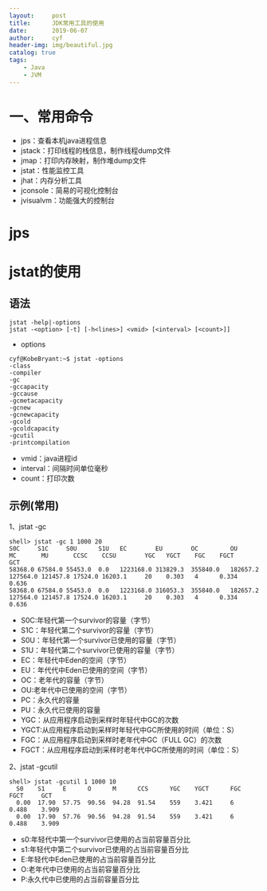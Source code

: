 ```yaml
---
layout:     post
title:      JDK常用工具的使用
date:       2019-06-07
author:     cyf
header-img: img/beautiful.jpg
catalog: true
tags:
    - Java
    - JVM
---
```


# 一、常用命令
- jps：查看本机java进程信息
- jstack：打印线程的栈信息，制作线程dump文件
- jmap：打印内存映射，制作堆dump文件
- jstat：性能监控工具
- jhat：内存分析工具
- jconsole：简易的可视化控制台
- jvisualvm：功能强大的控制台

# jps
# jstat的使用
## 语法
```
jstat -help|-options
jstat -<option> [-t] [-h<lines>] <vmid> [<interval> [<count>]]
```
- options
```
cyf@KobeBryant:~$ jstat -options
-class
-compiler
-gc
-gccapacity
-gccause
-gcmetacapacity
-gcnew
-gcnewcapacity
-gcold
-gcoldcapacity
-gcutil
-printcompilation
```
- vmid：java进程id
- interval：间隔时间单位毫秒
- count：打印次数
## 示例(常用)
1、jstat -gc
```
shell> jstat -gc 1 1000 20
S0C     S1C     S0U      S1U   EC        EU        OC         OU        MC       MU       CCSC    CCSU        YGC   YGCT    FGC    FGCT     GCT   
58368.0 67584.0 55453.0  0.0   1223168.0 313829.3  355840.0   182657.2  127564.0 121457.8 17524.0 16203.1     20    0.303   4      0.334    0.636
58368.0 67584.0 55453.0  0.0   1223168.0 316053.3  355840.0   182657.2  127564.0 121457.8 17524.0 16203.1     20    0.303   4      0.334    0.636
```
- S0C:年轻代第一个survivor的容量（字节）
- S1C：年轻代第二个survivor的容量（字节）
- S0U：年轻代第一个survivor已使用的容量（字节）
- S1U：年轻代第二个survivor已使用的容量（字节）
- EC：年轻代中Eden的空间（字节）
- EU：年代代中Eden已使用的空间（字节）
- OC：老年代的容量（字节）
- OU:老年代中已使用的空间（字节）
- PC：永久代的容量
- PU：永久代已使用的容量
- YGC：从应用程序启动到采样时年轻代中GC的次数
- YGCT:从应用程序启动到采样时年轻代中GC所使用的时间（单位：S）
- FGC：从应用程序启动到采样时老年代中GC（FULL GC）的次数
- FGCT：从应用程序启动到采样时老年代中GC所使用的时间（单位：S）

2、jstat -gcutil
```
shell> jstat -gcutil 1 1000 10
  S0    S1     E      O      M      CCS      YGC    YGCT      FGC  FGCT     GCT   
  0.00  17.90  57.75  90.56  94.28  91.54    559    3.421     6    0.488    3.909
  0.00  17.90  57.76  90.56  94.28  91.54    559    3.421     6    0.488    3.909
```
- s0:年轻代中第一个survivor已使用的占当前容量百分比
- s1:年轻代中第二个survivor已使用的占当前容量百分比
- E:年轻代中Eden已使用的占当前容量百分比
- O:老年代中已使用的占当前容量百分比
- P:永久代中已使用的占当前容量百分比